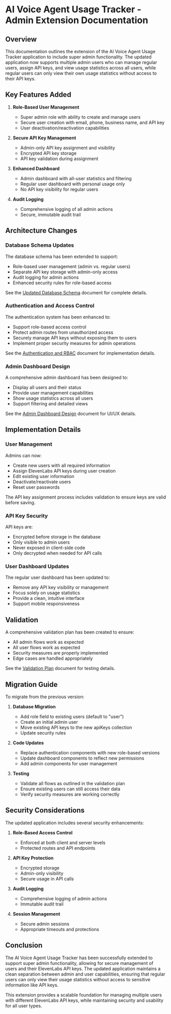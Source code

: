 # AI Voice Agent Usage Tracker - Admin Extension Documentation

## Overview

This documentation outlines the extension of the AI Voice Agent Usage Tracker application to include super admin functionality. The updated application now supports multiple admin users who can manage regular users, assign API keys, and view usage statistics across all users, while regular users can only view their own usage statistics without access to their API keys.

## Key Features Added

1. **Role-Based User Management**
   - Super admin role with ability to create and manage users
   - Secure user creation with email, phone, business name, and API key
   - User deactivation/reactivation capabilities

2. **Secure API Key Management**
   - Admin-only API key assignment and visibility
   - Encrypted API key storage
   - API key validation during assignment

3. **Enhanced Dashboard**
   - Admin dashboard with all-user statistics and filtering
   - Regular user dashboard with personal usage only
   - No API key visibility for regular users

4. **Audit Logging**
   - Comprehensive logging of all admin actions
   - Secure, immutable audit trail

## Architecture Changes

### Database Schema Updates

The database schema has been extended to support:
- Role-based user management (admin vs. regular users)
- Separate API key storage with admin-only access
- Audit logging for admin actions
- Enhanced security rules for role-based access

See the [Updated Database Schema](./updated_database_schema.md) document for complete details.

### Authentication and Access Control

The authentication system has been enhanced to:
- Support role-based access control
- Protect admin routes from unauthorized access
- Securely manage API keys without exposing them to users
- Implement proper security measures for admin operations

See the [Authentication and RBAC](./authentication_and_rbac.md) document for implementation details.

### Admin Dashboard Design

A comprehensive admin dashboard has been designed to:
- Display all users and their status
- Provide user management capabilities
- Show usage statistics across all users
- Support filtering and detailed views

See the [Admin Dashboard Design](./admin_dashboard_design.md) document for UI/UX details.

## Implementation Details

### User Management

Admins can now:
- Create new users with all required information
- Assign ElevenLabs API keys during user creation
- Edit existing user information
- Deactivate/reactivate users
- Reset user passwords

The API key assignment process includes validation to ensure keys are valid before saving.

### API Key Security

API keys are:
- Encrypted before storage in the database
- Only visible to admin users
- Never exposed in client-side code
- Only decrypted when needed for API calls

### User Dashboard Updates

The regular user dashboard has been updated to:
- Remove any API key visibility or management
- Focus solely on usage statistics
- Provide a clean, intuitive interface
- Support mobile responsiveness

## Validation

A comprehensive validation plan has been created to ensure:
- All admin flows work as expected
- All user flows work as expected
- Security measures are properly implemented
- Edge cases are handled appropriately

See the [Validation Plan](./validation_plan.md) document for testing details.

## Migration Guide

To migrate from the previous version:

1. **Database Migration**
   - Add role field to existing users (default to "user")
   - Create an initial admin user
   - Move existing API keys to the new apiKeys collection
   - Update security rules

2. **Code Updates**
   - Replace authentication components with new role-based versions
   - Update dashboard components to reflect new permissions
   - Add admin components for user management

3. **Testing**
   - Validate all flows as outlined in the validation plan
   - Ensure existing users can still access their data
   - Verify security measures are working correctly

## Security Considerations

The updated application includes several security enhancements:

1. **Role-Based Access Control**
   - Enforced at both client and server levels
   - Protected routes and API endpoints

2. **API Key Protection**
   - Encrypted storage
   - Admin-only visibility
   - Secure usage in API calls

3. **Audit Logging**
   - Comprehensive logging of admin actions
   - Immutable audit trail

4. **Session Management**
   - Secure admin sessions
   - Appropriate timeouts and protections

## Conclusion

The AI Voice Agent Usage Tracker has been successfully extended to support super admin functionality, allowing for secure management of users and their ElevenLabs API keys. The updated application maintains a clean separation between admin and user capabilities, ensuring that regular users can only view their usage statistics without access to sensitive information like API keys.

This extension provides a scalable foundation for managing multiple users with different ElevenLabs API keys, while maintaining security and usability for all user types.
